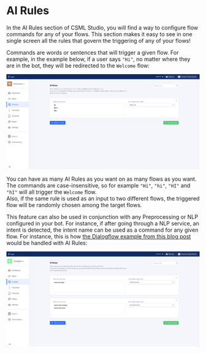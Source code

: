 # AI Rules

In the AI Rules section of CSML Studio, you will find a way to configure flow commands for any of your flows. This section makes it easy to see in one single screen all the rules that govern the triggering of any of your flows!

Commands are words or sentences that will trigger a given flow. For example, in the example below, if a user says `"Hi"`, no matter where they are in the bot, they will be redirected to the `Welcome` flow:

![](../../.gitbook/assets/image%20%2846%29.png)

You can have as many AI Rules as you want on as many flows as you want. The commands are case-insensitive, so for example `"Hi"`, `"hi"`, `"HI"` and `"hI"` will all trigger the `Welcome` flow.  
Also, if the same rule is used as an input to two different flows, the triggered flow will be randomly chosen among the target flows.

This feature can also be used in conjunction with any Preprocessing or NLP configured in your bot. For instance, if after going through a NLP service, an intent is detected, the intent name can be used as a command for any given flow. For instance, this is how [the Dialogflow example from this blog post](https://blog.csml.dev/connecting-dialogflow-with-a-csml-chatbot/) would be handled with AI Rules:

![](../../.gitbook/assets/image%20%2847%29.png)




